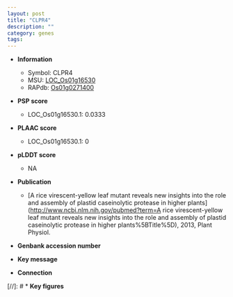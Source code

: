 ```yaml
---
layout: post
title: "CLPR4"
description: ""
category: genes
tags: 
---
```


* **Information**  
    + Symbol: CLPR4  
    + MSU: [LOC_Os01g16530](http://rice.plantbiology.msu.edu/cgi-bin/ORF_infopage.cgi?orf=LOC_Os01g16530)  
    + RAPdb: [Os01g0271400](http://rapdb.dna.affrc.go.jp/viewer/gbrowse_details/irgsp1?name=Os01g0271400)  

* **PSP score**  
    + LOC_Os01g16530.1: 0.0333 

* **PLAAC score**  
    + LOC_Os01g16530.1: 0 

* **pLDDT score**
    + NA


* **Publication**  
    + [A rice virescent-yellow leaf mutant reveals new insights into the role and assembly of plastid caseinolytic protease in higher plants](http://www.ncbi.nlm.nih.gov/pubmed?term=A rice virescent-yellow leaf mutant reveals new insights into the role and assembly of plastid caseinolytic protease in higher plants%5BTitle%5D), 2013, Plant Physiol.

* **Genbank accession number**  

* **Key message**  

* **Connection**  

[//]: # * **Key figures**  


